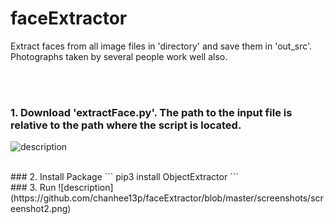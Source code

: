 # faceExtractor

Extract faces from all image files in 'directory' and save them in 'out_src'.<br/>
Photographs taken by several people work well also.

<br/><br/>
### 1. Download 'extractFace.py'. The path to the input file is relative to the path where the script is located.
![description](https://github.com/chanhee13p/faceExtractor/blob/master/screenshots/screenshot1.png)

<br/>
### 2. Install Package
```
pip3 install ObjectExtractor
```
<br/>
### 3. Run
![description](https://github.com/chanhee13p/faceExtractor/blob/master/screenshots/screenshot2.png)
